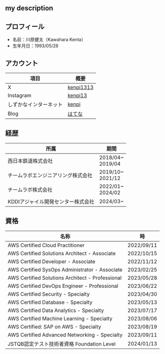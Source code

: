 ## my description

## プロフィール
- 名前：川原健太（Kawahara Kenta）
- 生年月日：1993/05/26

## アカウント

| 項目 | 概要 |
|---------|---------|
| X | [kenpi1313](https://twitter.com/kenpi1313)    |
| Instagram|[kenpi13](https://www.instagram.com/kenpi1313/)|
|しずかなインターネット|[kenpi](https://sizu.me/kenpi)|
|Blog|[はてな](https://kenpi-tech.hatenablog.com/)|

## 経歴

| 所属 | 期間 |
|---------|---------|
| 西日本鉄道株式会社 |2018/04~<br>2019/04|
| チームラボエンジニアリング株式会社|2019/10~<br>2021/12|
| チームラボ株式会社|2022/01~<br>2024/02|
| KDDIアジャイル開発センター株式会社|2024/03~<br>|

## 資格

| 名称 | 時 |
|---------|---------|
| AWS Certified Cloud Practitioner |2022/09/11|
| AWS Certified Solutions Architect - Associate|2022/10/15|
| AWS Certified Developer - Associate|2022/11/12|
| AWS Certified SysOps Administrator - Associate|2023/02/25|
| AWS Certified Solutions Architect - Professional|2023/05/28|
| AWS Certified DevOps Engineer - Professional|2023/06/22|
| AWS Certified Security - Specialty|2023/04/30|
| AWS Certified Database - Specialty|2023/05/13|
| AWS Certified Data Analytics - Specialty|2023/07/17|
| AWS Certified Machine Learning - Specialty|2023/08/06|
| AWS Certified: SAP on AWS - Specialty|2023/08/19|
| AWS Certified Advanced Networking - Specialty|2023/09/11|
| JSTQB認定テスト技術者資格 Foundation Level|2024/01/13|